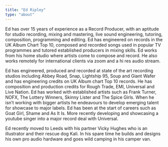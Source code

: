 ```yaml
---
title: "Ed Ripley"
type: "about"
---
```


Ed has over 15 years of experience as a Record Producer, with an aptitude for studio recording, mixing and mastering, live sound engineering, tutoring, composition, programming and editing. Ed has engineered on records in the UK Album Chart Top 10, composed and recorded songs used in popular TV programmes and tutored established producers in mixing skills. Ed works from his home studio where artists come to compose and record. He also works remotely for international clients via zoom and a hi res audio stream.

Ed has engineered, produced and recorded at state of the art recording studios including Abbey Road, Snap, Lightship 95, Soup and Giant Wafer and has engineering credits on UK Album chart Top 10 records. He has composition and production credits for Rough Trade, EMI, Universal and Live Nation. Ed has worked with established artists such as Frank Turner, NOFX, The Lottery Winners, Skinny Lister and The Spice Girls. When he isn’t working with bigger artists he endeavours to develop emerging talent for showcase to major labels. Ed has been at the start of careers such as Goat Girl, Shame and As It Is. More recently developing and showcasing a youtube singer into a major record deal with Universal.

Ed recently moved to Leeds with his partner Vicky Hughes who is an illustrator and their rescue dog Kali. In his spare time he builds and designs his own pro audio hardware and goes wild camping in his camper van.
